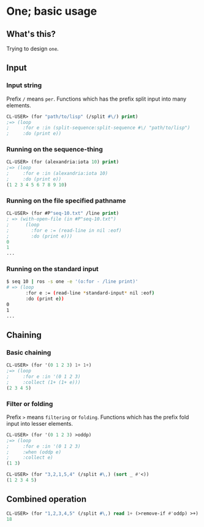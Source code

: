 # One; basic usage

## What's this?

Trying to design `one`.

## Input

### Input string

Prefix `/` means `per`. Functions which has the prefix split input into many elements.

```lisp
CL-USER> (for "path/to/lisp" (/split #\/) print)
;=> (loop
;     :for e :in (split-sequence:split-sequence #\/ "path/to/lisp")
;     :do (print e))
```

### Running on the sequence-thing

```lisp
CL-USER> (for (alexandria:iota 10) print)
;=> (loop
;     :for e :in (alexandria:iota 10)
;     :do (print e))
(1 2 3 4 5 6 7 8 9 10)
```

### Running on the file specified pathname

```lisp
CL-USER> (for #P"seq-10.txt" /line print)
; => (with-open-file (in #P"seq-10.txt")
;      (loop
;        :for e := (read-line in nil :eof)
;        :do (print e)))
0
1
...
```

### Running on the standard input

```sh
$ seq 10 | ros -s one -e '(o:for - /line print)'
# => (loop
       :for e := (read-line *standard-input* nil :eof)
       :do (print e))
0
1
...
```

## Chaining

### Basic chaining

```lisp
CL-USER> (for '(0 1 2 3) 1+ 1+)
;=> (loop
;     :for e :in '(0 1 2 3)
;     :collect (1+ (1+ e)))
(2 3 4 5)
```

### Filter or folding

Prefix `>` means `filtering` or `folding`. Functions which has the prefix fold input into lesser elements.

```lisp
CL-USER> (for '(0 1 2 3) >oddp)
;=> (loop
;     :for e :in '(0 1 2 3)
;     :when (oddp e)
;     :collect e)
(1 3)
```


```lisp
CL-USER> (for "3,2,1,5,4" (/split #\,) (sort _ #'<))
(1 2 3 4 5)
```

## Combined operation

```lisp
CL-USER> (for "1,2,3,4,5" (/split #\,) read 1+ (>remove-if #'oddp) >+)
18
```
